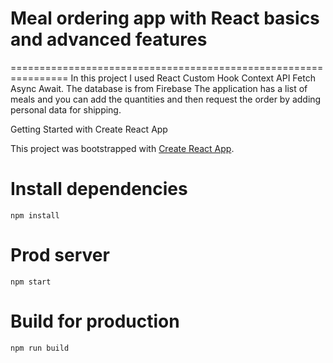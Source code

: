 # Meal ordering app with React basics and advanced features
================================================================
In this project I used React Custom Hook Context API Fetch Async Await.
The database is from Firebase
The application has a list of meals and you can add the quantities and then request the order by adding personal data for shipping.

Getting Started with Create React App

This project was bootstrapped with [Create React App](https://github.com/facebook/create-react-app).


# Install dependencies
`npm install`

# Prod server
`npm start`

# Build for production
`npm run build`
